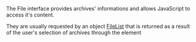 The File interface provides archives' informations and allows JavaScript to access it's content.

They are usually requested by an object [FileList](https://developer.mozilla.org/pt-BR/docs/Web/API/FileList) that is returned as a result of the user's selection of archives through the element 